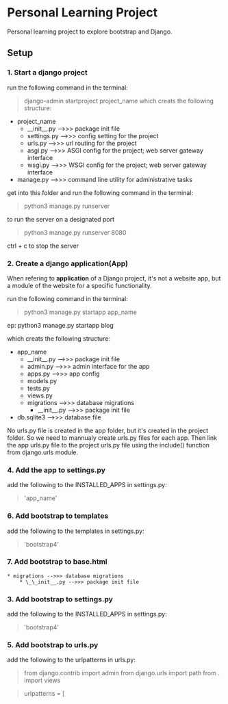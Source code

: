 # Personal Learning Project

Personal learning project to explore bootstrap and Django.

## Setup

### 1. Start a django project

run the following command in the terminal:
> django-admin startproject project_name
which creats the following structure:
* project_name
    * \_\_init__.py -->>> package init file
    * settings.py -->>> config setting for the project
    * urls.py -->>> url routing for the project
    * asgi.py -->>> ASGI config for the project; web server gateway interface
    * wsgi.py -->>> WSGI config for the project; web server gateway interface
* manage.py -->>> command line utility for administrative tasks

get into this folder and run the following command in the terminal:

> python3 manage.py runserver 

to run the server on a designated port 
> python3 manage.py runserver 8080

ctrl + c to stop the server

### 2. Create a django application(App)

When refering to __application__ of a Django project, it's not a website app, but a module of the website for a specific functionality.

run the following command in the terminal:
> python3 manage.py startapp app_name

ep: python3 manage.py startapp blog

which creats the following structure:
* app_name
    * \_\_init__.py -->>> package init file
    * admin.py -->>> admin interface for the app
    * apps.py -->>> app config
    * models.py
    * tests.py
    * views.py
    * migrations -->>> database migrations
        * \_\_init__.py -->>> package init file
* db.sqlite3 -->>> database file

No urls.py file is created in the app folder, but it's created in the project folder. So we need to mannualy create urls.py files for each app. 
Then link the app urls.py file to the project urls.py file using the include() function from django.urls module.

### 4. Add the app to settings.py

add the following to the INSTALLED_APPS in settings.py:
> 'app_name'

### 6. Add bootstrap to templates

add the following to the templates in settings.py:
> 'bootstrap4'

### 7. Add bootstrap to base.html
    * migrations -->>> database migrations
        * \_\_init__.py -->>> package init file


### 3. Add bootstrap to settings.py

add the following to the INSTALLED_APPS in settings.py:
> 'bootstrap4'

### 5. Add bootstrap to urls.py

add the following to the urlpatterns in urls.py:
> from django.contrib import admin
> from django.urls import path
> from . import views

> urlpatterns = [

